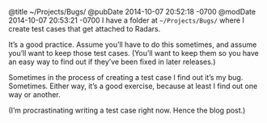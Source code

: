 @title ~/Projects/Bugs/
@pubDate 2014-10-07 20:52:18 -0700
@modDate 2014-10-07 20:53:21 -0700
I have a folder at <code>~/Projects/Bugs/</code> where I create test cases that get attached to Radars.

It’s a good practice. Assume you’ll have to do this sometimes, and assume you’ll want to keep those test cases. (You’ll want to keep them so you have an easy way to find out if they’ve been fixed in later releases.)

Sometimes in the process of creating a test case I find out it’s my bug. Sometimes. Either way, it’s a good exercise, because at least I find out one way or another.

(I’m procrastinating writing a test case right now. Hence the blog post.)
